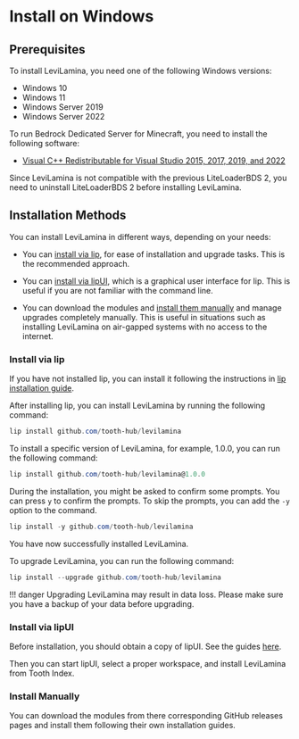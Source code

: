 # Install on Windows

## Prerequisites

To install LeviLamina, you need one of the following Windows versions:

- Windows 10
- Windows 11
- Windows Server 2019
- Windows Server 2022

To run Bedrock Dedicated Server for Minecraft, you need to install the following software:

- [Visual C++ Redistributable for Visual Studio 2015, 2017, 2019, and 2022](https://aka.ms/vs/17/release/vc_redist.x64.exe)

Since LeviLamina is not compatible with the previous LiteLoaderBDS 2, you need to uninstall LiteLoaderBDS 2 before installing LeviLamina.

## Installation Methods

You can install LeviLamina in different ways, depending on your needs:

- You can [install via lip](#install-via-lip), for ease of installation and upgrade tasks. This is the recommended approach.

- You can [install via lipUI](#install-via-lipui), which is a graphical user interface for lip. This is useful if you are not familiar with the command line.

- You can download the modules and [install them manually](#install-manually) and manage upgrades completely manually. This is useful in situations such as installing LeviLamina on air-gapped systems with no access to the internet.

### Install via lip

If you have not installed lip, you can install it following the instructions in [lip installation guide](https://docs.lippkg.com/installation.html).

After installing lip, you can install LeviLamina by running the following command:

```powershell
lip install github.com/tooth-hub/levilamina
```

To install a specific version of LeviLamina, for example, 1.0.0, you can run the following command:

```powershell
lip install github.com/tooth-hub/levilamina@1.0.0
```

During the installation, you might be asked to confirm some prompts. You can press `y` to confirm the prompts. To skip the prompts, you can add the `-y` option to the command.

```powershell
lip install -y github.com/tooth-hub/levilamina
```

You have now successfully installed LeviLamina.

To upgrade LeviLamina, you can run the following command:

```powershell
lip install --upgrade github.com/tooth-hub/levilamina
```

!!! danger
    Upgrading LeviLamina may result in data loss. Please make sure you have a backup of your data before upgrading.

### Install via lipUI

Before installation, you should obtain a copy of lipUI. See the guides [here](https://docs.lippkg.com/lipui_quickstart.html).

Then you can start lipUI, select a proper workspace, and install LeviLamina from Tooth Index.

### Install Manually

You can download the modules from there corresponding GitHub releases pages and install them following their own installation guides.
